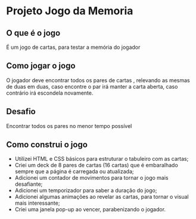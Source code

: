 # Projeto Jogo da Memoria

## O que é o jogo 
É um jogo de cartas, para testar a memória do jogador

## Como jogar o jogo

O jogador deve encontrar todos os pares de cartas , relevando as mesmas de duas em duas, caso encontre o par
irá manter a carta aberta, caso contrário irá escondela novamente.

## Desafio
Encontrar todos os pares no menor tempo possível

## Como construi o jogo
* Utilizei HTML e CSS básicos para estruturar o tabuleiro com as cartas;
* Criei um deck de 8 pares de cartas (16 cartas) que é embaralhado sempre que a página é carregada ou atualizada;
* Adicionei um contador de movimentos para tornar o jogo mais desafiante;
* Adicionei um temporizador para saber a duração do jogo;
* Adicionei algumas animações ao revelar as cartas, para tornar o visual mais interessante;
* Criei uma janela pop-up ao vencer, parabenizando o jogador.
